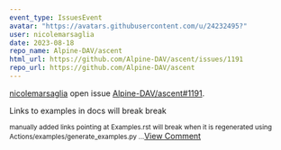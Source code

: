 ```yaml
---
event_type: IssuesEvent
avatar: "https://avatars.githubusercontent.com/u/24232495?"
user: nicolemarsaglia
date: 2023-08-18
repo_name: Alpine-DAV/ascent
html_url: https://github.com/Alpine-DAV/ascent/issues/1191
repo_url: https://github.com/Alpine-DAV/ascent
---
```


<a href='https://github.com/nicolemarsaglia' target='_blank'>nicolemarsaglia</a> open issue <a href='https://github.com/Alpine-DAV/ascent/issues/1191' target='_blank'>Alpine-DAV/ascent#1191</a>.

<p>Links to examples in docs will break break</p><small>manually added links pointing at Examples.rst will break when it is regenerated using Actions/examples/generate_examples.py ...</small><a href='https://github.com/Alpine-DAV/ascent/issues/1191' target='_blank'>View Comment</a>